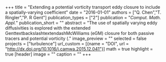 +++
title = "Extending a potential vorticity transport eddy closure to include a spatially-varying coefficient"
date = "2016-01-01"
authors = ["Q. Chen","T. Ringler","P. R Gent"]
publication_types = ["2"]
publication = "_Comput. Math. Appl._"
publication_short = ""
abstract = "The use of spatially varying eddy diffusivities is explored with the extended GenttextbackslashtextendashMcWilliams (eGM) closure for both passive tracers and potential vorticity (."
image_preview = ""
selected = false
projects = ["turbulence"]
url_custom = [{name = "DOI", url = "http://dx.doi.org/10.1016/j.camwa.2015.12.041"}]
math = true
highlight = true
[header]
image = ""
caption = ""
+++

